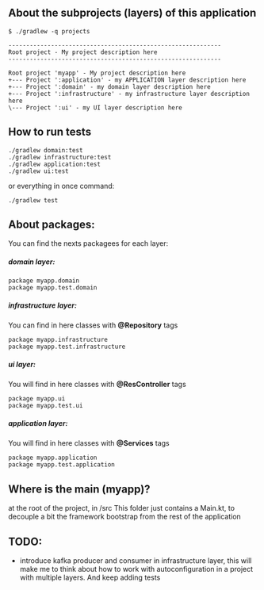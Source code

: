 
## About the subprojects (layers) of this application
```
$ ./gradlew -q projects

------------------------------------------------------------
Root project - My project description here
------------------------------------------------------------

Root project 'myapp' - My project description here
+--- Project ':application' - my APPLICATION layer description here
+--- Project ':domain' - my domain layer description here
+--- Project ':infrastructure' - my infrastructure layer description here
\--- Project ':ui' - my UI layer description here
```

## How to run tests

```
./gradlew domain:test
./gradlew infrastructure:test
./gradlew application:test
./gradlew ui:test
```

or everything in once command:
```
./gradlew test
```

## About packages:
You can find the nexts packagees for each layer:

##### domain layer:
```
package myapp.domain
package myapp.test.domain
```

##### infrastructure layer: 
You can find in here classes with **@Repository** tags
```
package myapp.infrastructure
package myapp.test.infrastructure
```

##### ui layer: 
You will find in here classes with **@ResController** tags
```
package myapp.ui
package myapp.test.ui
```

##### application layer: 
You will find in here classes with **@Services** tags
```
package myapp.application
package myapp.test.application
```

## Where is the main (myapp)?
at the root of the project, in /src
This folder just contains a Main.kt, to decouple a bit the framework bootstrap from the rest of the application
 
## TODO:
- introduce kafka producer and consumer in infrastructure layer, this will make me to think about how
to work with autoconfiguration in a project with multiple layers. And keep adding tests
